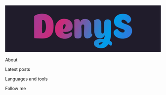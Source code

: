 [![Header](https://github.com/Animatea/Animatea/blob/main/assets/DenyS.gif)]()

About

Latest posts

Languages and tools

Follow me
